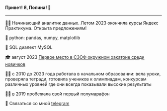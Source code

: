  #### Привет! Я, Полина! 👋
----

:woman_technologist: Начинающий аналитик данных. Летом 2023 окончила курсы Яндекс Практикума. Открыта предложениям!

:snake: python: pandas, numpy, matplotlib 

:elephant: SQL диалект MySQL

:mortar_board: август 2023 [Первое место в СЗОФ окружном хакатоне среди новичков](https://2023.hacks-ai.ru/hackathons.html?eventId=969079&caseEl=993641&tab=3)

:woman_teacher: c 2010 до 2023 года работала в начальном образовании: вела уроки, проверяла тетради, готовила учеников к олимпиадам, конкурсам различных уровней где они всегда показывали высокие результаты 

:running_woman: в 2019 пробежала свой первый полумарафон

💬 Связаться со мной [telegram](https://t.me/Polina_ili_da)


